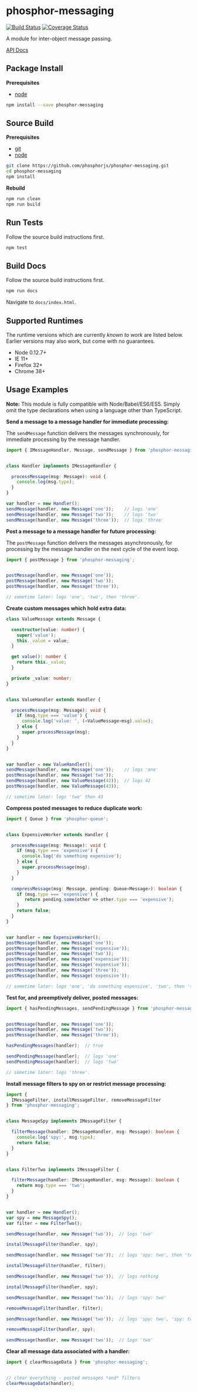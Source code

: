 phosphor-messaging
==================

[![Build Status](https://travis-ci.org/phosphorjs/phosphor-messaging.svg)](https://travis-ci.org/phosphorjs/phosphor-messaging?branch=master)
[![Coverage Status](https://coveralls.io/repos/phosphorjs/phosphor-messaging/badge.svg?branch=master&service=github)](https://coveralls.io/github/phosphorjs/phosphor-messaging?branch=master)

A module for inter-object message passing.

[API Docs](http://phosphorjs.github.io/phosphor-messaging/api/)


Package Install
---------------

**Prerequisites**
- [node](http://nodejs.org/)

```bash
npm install --save phosphor-messaging
```


Source Build
------------

**Prerequisites**
- [git](http://git-scm.com/)
- [node](http://nodejs.org/)

```bash
git clone https://github.com/phosphorjs/phosphor-messaging.git
cd phosphor-messaging
npm install
```

**Rebuild**
```bash
npm run clean
npm run build
```


Run Tests
---------

Follow the source build instructions first.

```bash
npm test
```


Build Docs
----------

Follow the source build instructions first.

```bash
npm run docs
```

Navigate to `docs/index.html`.


Supported Runtimes
------------------

The runtime versions which are currently *known to work* are listed below.
Earlier versions may also work, but come with no guarantees.

- Node 0.12.7+
- IE 11+
- Firefox 32+
- Chrome 38+


Usage Examples
--------------

**Note:** This module is fully compatible with Node/Babel/ES6/ES5. Simply
omit the type declarations when using a language other than TypeScript.

**Send a message to a message handler for immediate processing:**

The `sendMessage` function delivers the messages synchronously, for
immediate processing by the message handler.

```typescript
import { IMessageHandler, Message, sendMessage } from 'phosphor-messaging';


class Handler implements IMessageHandler {

  processMessage(msg: Message): void {
    console.log(msg.type);
  }
}

var handler = new Handler();
sendMessage(handler, new Message('one'));    // logs 'one'
sendMessage(handler, new Message('two'));	 // logs 'two'
sendMessage(handler, new Message('three'));  // logs 'three'
```

**Post a message to a message handler for future processing:**

The `postMessage` function delivers the messages asynchronously, for
processing by the message handler on the next cycle of the event loop.

```typescript
import { postMessage } from 'phosphor-messaging';


postMessage(handler, new Message('one'));
postMessage(handler, new Message('two'));
postMessage(handler, new Message('three'));

// sometime later: logs 'one', 'two', then 'three'.
```

**Create custom messages which hold extra data:**

```typescript
class ValueMessage extends Message {

  constructor(value: number) {
    super('value');
    this._value = value;
  }

  get value(): number {
    return this._value;
  }

  private _value: number;
}


class ValueHandler extends Handler {

  processMessage(msg: Message): void {
    if (msg.type === 'value') {
      console.log('value: ', (<ValueMessage>msg).value);
    } else {
      super.processMessage(msg);
    }
  }
}


var handler = new ValueHandler();
sendMessage(handler, new Message('one'));    // logs 'one'
postMessage(handler, new Message('two'));
sendMessage(handler, new ValueMessage(42));  // logs 42
postMessage(handler, new ValueMessage(43));

// sometime later: logs 'two' then 43
```

**Compress posted messages to reduce duplicate work:**

```typescript
import { Queue } from 'phosphor-queue';


class ExpensiveWorker extends Handler {

  processMessage(msg: Message): void {
    if (msg.type === 'expensive') {
      console.log('do something expensive');
    } else {
      super.processMessage(msg);
    }
  }

  compressMessage(msg: Message, pending: Queue<Message>): boolean {
    if (msg.type === 'expensive') {
       return pending.some(other => other.type === 'expensive');
    }
    return false;
  }
}


var handler = new ExpensiveWorker();
postMessage(handler, new Message('one'));
postMessage(handler, new Message('expensive'));
postMessage(handler, new Message('two'));
postMessage(handler, new Message('expensive'));
postMessage(handler, new Message('expensive'));
postMessage(handler, new Message('three'));
postMessage(handler, new Message('expensive'));

// sometime later: logs 'one', 'do something expensive', 'two', then 'three'
```

**Test for, and preemptively deliver, posted messages:**

```typescript
import { hasPendingMessages, sendPendingMessage } from 'phosphor-messaging';


postMessage(handler, new Message('one'));
postMessage(handler, new Message('two'));
postMessage(handler, new Message('three'));

hasPendingMessages(handler);  // true

sendPendingMessage(handler);  // logs 'one'
sendPendingMessage(handler);  // logs 'two'

// sometime later: logs 'three'.
```

**Install message filters to spy on or restrict message processing:**

```typescript
import {
  IMessageFilter, installMessageFilter, removeMessageFilter
} from 'phosphor-messaging';


class MessageSpy implements IMessageFilter {

  filterMessage(handler: IMessageHandler, msg: Message): boolean {
  	console.log('spy:', msg.type);
  	return false;
  }
}


class FilterTwo implements IMessageFilter {

  filterMessage(handler: IMessageHandler, msg: Message): boolean {
  	return msg.type === 'two';
  }
}


var handler = new Handler();
var spy = new MessageSpy();
var filter = new FilterTwo();

sendMessage(handler, new Message('two'));  // logs 'two'

installMessageFilter(handler, spy);

sendMessage(handler, new Message('two'));  // logs 'spy: two', then 'two'

installMessageFilter(handler, filter);

sendMessage(handler, new Message('two'));  // logs nothing

installMessageFilter(handler, spy);

sendMessage(handler, new Message('two'));  // logs 'spy: two'

removeMessageFilter(handler, filter);

sendMessage(handler, new Message('two'));  // logs 'spy: two', 'spy: two', then 'two'

removeMessageFilter(handler, spy);

sendMessage(handler, new Message('two'));  // logs 'two'
```

**Clear all message data associated with a handler:**

```typescript
import { clearMessageData } from 'phosphor-messaging';


// clear everything - posted messages *and* filters
clearMessageData(handler);
```
